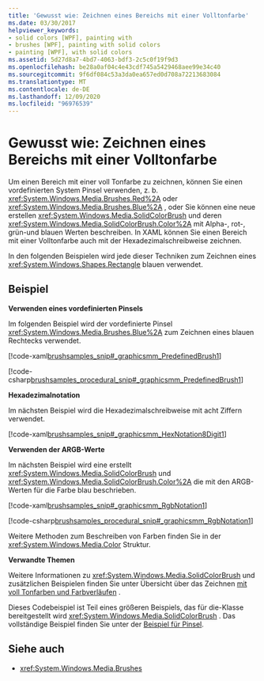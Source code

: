 ```yaml
---
title: 'Gewusst wie: Zeichnen eines Bereichs mit einer Volltonfarbe'
ms.date: 03/30/2017
helpviewer_keywords:
- solid colors [WPF], painting with
- brushes [WPF], painting with solid colors
- painting [WPF], with solid colors
ms.assetid: 5d27d8a7-4bd7-4063-bdf3-2c5c0f19f9d3
ms.openlocfilehash: be28a0af04c4e43cdf745a5429468aee99e34c40
ms.sourcegitcommit: 9f6df084c53a3da0ea657ed0d708a72213683084
ms.translationtype: MT
ms.contentlocale: de-DE
ms.lasthandoff: 12/09/2020
ms.locfileid: "96976539"
---
```

# <a name="how-to-paint-an-area-with-a-solid-color"></a>Gewusst wie: Zeichnen eines Bereichs mit einer Volltonfarbe
Um einen Bereich mit einer voll Tonfarbe zu zeichnen, können Sie einen vordefinierten System Pinsel verwenden, z. b. <xref:System.Windows.Media.Brushes.Red%2A> oder <xref:System.Windows.Media.Brushes.Blue%2A> , oder Sie können eine neue erstellen <xref:System.Windows.Media.SolidColorBrush> und deren <xref:System.Windows.Media.SolidColorBrush.Color%2A> mit Alpha-, rot-, grün-und blauen Werten beschreiben. In XAML können Sie einen Bereich mit einer Volltonfarbe auch mit der Hexadezimalschreibweise zeichnen.  
  
 In den folgenden Beispielen wird jede dieser Techniken zum Zeichnen eines <xref:System.Windows.Shapes.Rectangle> blauen verwendet.  
  
## <a name="example"></a>Beispiel  
 **Verwenden eines vordefinierten Pinsels**  
  
 Im folgenden Beispiel wird der vordefinierte Pinsel <xref:System.Windows.Media.Brushes.Blue%2A> zum Zeichnen eines blauen Rechtecks verwendet.  
  
 [!code-xaml[brushsamples_snip#_graphicsmm_PredefinedBrush1](~/samples/snippets/csharp/VS_Snippets_Wpf/brushsamples_snip/CS/SolidColorBrushExample.xaml#_graphicsmm_predefinedbrush1)]  
  
 [!code-csharp[brushsamples_procedural_snip#_graphicsmm_PredefinedBrush1](~/samples/snippets/csharp/VS_Snippets_Wpf/brushsamples_procedural_snip/CSharp/SolidColorBrushExample.cs#_graphicsmm_predefinedbrush1)]  
  
 **Hexadezimalnotation**  
  
 Im nächsten Beispiel wird die Hexadezimalschreibweise mit acht Ziffern verwendet.  
  
 [!code-xaml[brushsamples_snip#_graphicsmm_HexNotation8Digit1](~/samples/snippets/csharp/VS_Snippets_Wpf/brushsamples_snip/CS/SolidColorBrushExample.xaml#_graphicsmm_hexnotation8digit1)]  
  
 **Verwenden der ARGB-Werte**  
  
 Im nächsten Beispiel wird eine erstellt <xref:System.Windows.Media.SolidColorBrush> und <xref:System.Windows.Media.SolidColorBrush.Color%2A> die mit den ARGB-Werten für die Farbe blau beschrieben.  
  
 [!code-xaml[brushsamples_snip#_graphicsmm_RgbNotation1](~/samples/snippets/csharp/VS_Snippets_Wpf/brushsamples_snip/CS/SolidColorBrushExample.xaml#_graphicsmm_rgbnotation1)]  
  
 [!code-csharp[brushsamples_procedural_snip#_graphicsmm_RgbNotation1](~/samples/snippets/csharp/VS_Snippets_Wpf/brushsamples_procedural_snip/CSharp/SolidColorBrushExample.cs#_graphicsmm_rgbnotation1)]  
  
 Weitere Methoden zum Beschreiben von Farben finden Sie in der <xref:System.Windows.Media.Color> Struktur.  
  
 **Verwandte Themen**  
  
 Weitere Informationen zu <xref:System.Windows.Media.SolidColorBrush> und zusätzlichen Beispielen finden Sie unter Übersicht über das Zeichnen [mit voll Tonfarben und Farbverläufen](painting-with-solid-colors-and-gradients-overview.md) .  
  
 Dieses Codebeispiel ist Teil eines größeren Beispiels, das für die-Klasse bereitgestellt wird <xref:System.Windows.Media.SolidColorBrush> . Das vollständige Beispiel finden Sie unter der [Beispiel für Pinsel](https://github.com/Microsoft/WPF-Samples/tree/master/Graphics/Brushes).  
  
## <a name="see-also"></a>Siehe auch

- <xref:System.Windows.Media.Brushes>
